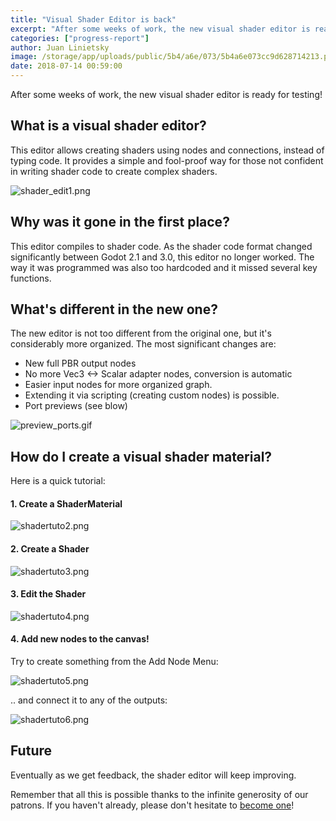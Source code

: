 ```yaml
---
title: "Visual Shader Editor is back"
excerpt: "After some weeks of work, the new visual shader editor is ready for testing!"
categories: ["progress-report"]
author: Juan Linietsky
image: /storage/app/uploads/public/5b4/a6e/073/5b4a6e073cc9d628714213.png
date: 2018-07-14 00:59:00
---
```


After some weeks of work, the new visual shader editor is ready for testing!

## What is a visual shader editor?

This editor allows creating shaders using nodes and connections, instead of typing code. It provides a simple and fool-proof way for those not confident in writing shader code to create complex shaders.


![shader_edit1.png](/storage/app/uploads/public/5b4/a6a/ddd/5b4a6addd1e82963909951.png)


## Why was it gone in the first place?

This editor compiles to shader code. As the shader code format changed significantly between Godot 2.1 and 3.0, this editor no longer worked. The way it was programmed was also too hardcoded and it missed several key functions.

## What's different in the new one?

The new editor is not too different from the original one, but it's considerably more organized. The most significant changes are:

* New full PBR output nodes
* No more Vec3 <-> Scalar adapter nodes, conversion is automatic
* Easier input nodes for more organized graph.
* Extending it via scripting (creating custom nodes) is possible.
* Port previews (see blow)



![preview_ports.gif](/storage/app/uploads/public/5b4/a6c/003/5b4a6c0038ced706516053.gif)

## How do I create a visual shader material?

Here is a quick tutorial:

#### 1. Create a ShaderMaterial


![shadertuto2.png](/storage/app/uploads/public/5b4/a6c/693/5b4a6c6933274758343865.png)

#### 2. Create a Shader

![shadertuto3.png](/storage/app/uploads/public/5b4/a6c/b21/5b4a6cb214067677878892.png)


#### 3. Edit the Shader


![shadertuto4.png](/storage/app/uploads/public/5b4/a6c/f84/5b4a6cf84c360047819202.png)


#### 4. Add new nodes to the canvas!

Try to create something from the Add Node Menu:



![shadertuto5.png](/storage/app/uploads/public/5b4/a6d/53c/5b4a6d53c07af056194443.png)


.. and connect it to any of the outputs:



![shadertuto6.png](/storage/app/uploads/public/5b4/a6d/85e/5b4a6d85e9697002487680.png)


## Future

Eventually as we get feedback, the shader editor will keep improving.

Remember that all this is possible thanks to the infinite generosity of our patrons. If you haven't already, please don't hesitate to [become one](https://www.patreon.com/godotengine)!
